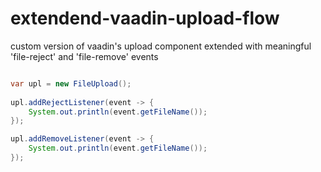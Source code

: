 # extendend-vaadin-upload-flow
custom version of vaadin's upload component extended with meaningful 'file-reject' and 'file-remove' events


```java

var upl = new FileUpload();
        
upl.addRejectListener(event -> {
    System.out.println(event.getFileName()); 
});

upl.addRemoveListener(event -> {
    System.out.println(event.getFileName());
});

```

